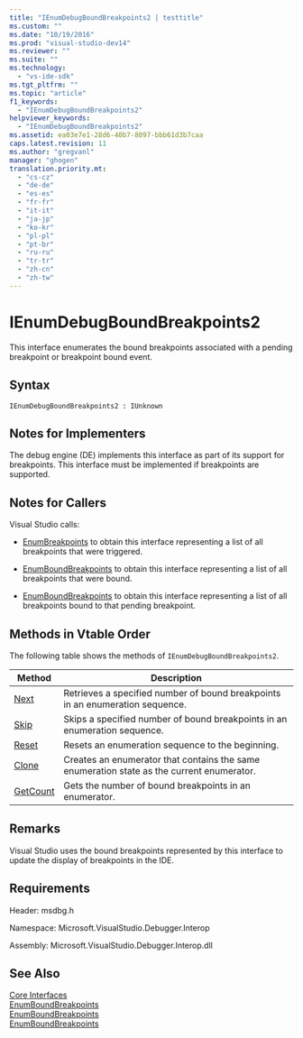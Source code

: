 ```yaml
---
title: "IEnumDebugBoundBreakpoints2 | testtitle"
ms.custom: ""
ms.date: "10/19/2016"
ms.prod: "visual-studio-dev14"
ms.reviewer: ""
ms.suite: ""
ms.technology: 
  - "vs-ide-sdk"
ms.tgt_pltfrm: ""
ms.topic: "article"
f1_keywords: 
  - "IEnumDebugBoundBreakpoints2"
helpviewer_keywords: 
  - "IEnumDebugBoundBreakpoints2"
ms.assetid: ea03e7e1-28d6-40b7-8097-bbb61d3b7caa
caps.latest.revision: 11
ms.author: "gregvanl"
manager: "ghogen"
translation.priority.mt: 
  - "cs-cz"
  - "de-de"
  - "es-es"
  - "fr-fr"
  - "it-it"
  - "ja-jp"
  - "ko-kr"
  - "pl-pl"
  - "pt-br"
  - "ru-ru"
  - "tr-tr"
  - "zh-cn"
  - "zh-tw"
---
```

# IEnumDebugBoundBreakpoints2
This interface enumerates the bound breakpoints associated with a pending breakpoint or breakpoint bound event.  
  
## Syntax  
  
```  
IEnumDebugBoundBreakpoints2 : IUnknown  
```  
  
## Notes for Implementers  
 The debug engine (DE) implements this interface as part of its support for breakpoints. This interface must be implemented if breakpoints are supported.  
  
## Notes for Callers  
 Visual Studio calls:  
  
-   [EnumBreakpoints](../extensibility-debugger-reference/idebugbreakpointevent2--enumbreakpoints.md) to obtain this interface representing a list of all breakpoints that were triggered.  
  
-   [EnumBoundBreakpoints](../extensibility-debugger-reference/idebugbreakpointboundevent2--enumboundbreakpoints.md) to obtain this interface representing a list of all breakpoints that were bound.  
  
-   [EnumBoundBreakpoints](../extensibility-debugger-reference/idebugpendingbreakpoint2--enumboundbreakpoints.md) to obtain this interface representing a list of all breakpoints bound to that pending breakpoint.  
  
## Methods in Vtable Order  
 The following table shows the methods of `IEnumDebugBoundBreakpoints2`.  
  
|Method|Description|  
|------------|-----------------|  
|[Next](../extensibility-debugger-reference/ienumdebugboundbreakpoints2--next.md)|Retrieves a specified number of bound breakpoints in an enumeration sequence.|  
|[Skip](../extensibility-debugger-reference/ienumdebugboundbreakpoints2--skip.md)|Skips a specified number of bound breakpoints in an enumeration sequence.|  
|[Reset](../extensibility-debugger-reference/ienumdebugboundbreakpoints2--reset.md)|Resets an enumeration sequence to the beginning.|  
|[Clone](../extensibility-debugger-reference/ienumdebugboundbreakpoints2--clone.md)|Creates an enumerator that contains the same enumeration state as the current enumerator.|  
|[GetCount](../extensibility-debugger-reference/ienumdebugboundbreakpoints2--getcount.md)|Gets the number of bound breakpoints in an enumerator.|  
  
## Remarks  
 Visual Studio uses the bound breakpoints represented by this interface to update the display of breakpoints in the IDE.  
  
## Requirements  
 Header: msdbg.h  
  
 Namespace: Microsoft.VisualStudio.Debugger.Interop  
  
 Assembly: Microsoft.VisualStudio.Debugger.Interop.dll  
  
## See Also  
 [Core Interfaces](../extensibility-debugger-reference/core-interfaces.md)   
 [EnumBoundBreakpoints](../extensibility-debugger-reference/idebugbreakpointboundevent2--enumboundbreakpoints.md)   
 [EnumBoundBreakpoints](../extensibility-debugger-reference/idebugpendingbreakpoint2--enumboundbreakpoints.md)   
 [EnumBoundBreakpoints](../extensibility-debugger-reference/idebugpendingbreakpoint2--enumboundbreakpoints.md)